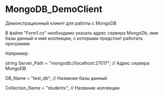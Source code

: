 # MongoDB_DemoClient
Демонстрационный клиент для работы с MongoDB

В файле "Form1.cs" необходимо указать адрес сервера MongoDb, имя базы данный и имя коллекции, с которыми предстоит работать программе

Например:

string Server_Path = "mongodb://localhost:27017"; // Адрес сервера MongoDB

DB_Name = "test_db"; // Название базы данный

Collection_Name = "students"; // Название коллекции
